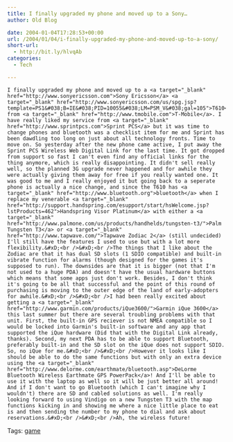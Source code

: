 ```yaml
---
title: I finally upgraded my phone and moved up to a Sony…
author: Old Blog

date: 2004-01-04T17:28:53+00:00
url: /2004/01/04/i-finally-upgraded-my-phone-and-moved-up-to-a-sony/
short-url:
  - http://bit.ly/hlvqAb
categories:
  - Tech

---
```

<div class='microid-http+http:sha1:b349dd5e43063c2a4b8962c4aaf313952d909de2'>
  
    I finally upgraded my phone and moved up to a <a target="_blank" href="http://www.sonyericsson.com">Sony Ericsson</a> <a target="_blank" href="http://www.sonyericsson.com/us/spg.jsp?template=PS1&#038;B=IE&#038;PID=10055&#038;LM=PSM_V&#038;gal=105">T610</a> from <a target="_blank" href="http://www.tmobile.com">T-Mobile</a>. I have really liked my service from <a target="_blank" href="http://www.sprintpcs.com">Sprint PCS</a> but it was time to change phones and bluetooth was a checklist item for me and Sprint has been dawdling too long on just about all technology fronts. Time to move on. So yesterday after the new phone came active, I put away the Sprint PCS Wireless Web Digital Link for the last time. It got dropped from support so fast I can't even find any official links for the thing anymore, which is really disappointing. It didn't sell really well, so the planned 3G upgrade never happened and for awhile they were actually giving them away for free if you really wanted one. It was good to me and I really enjoyed it but going back to a seperate phone is actually a nice change, and since the T610 has <a target="_blank" href="http://www.bluetooth.org">bluetooth</a> when I replace my venerable <a target="_blank" href="http://support.handspring.com/esupport/start/hsWelcome.jsp?lstProducts=462">Handspring Visor Platinum</a> with either a <a target="_blank" href="http://www.palmone.com/us/products/handhelds/tungsten-t3/">Palm Tungsten T3</a> or <a target="_blank" href="http://www.tapwave.com/">Tapwave Zodiac 2</a> (still undecided) I'll still have the features I used to use but with a lot more flexibility.&#xD;<br />&#xD;<br />The things that I like about the Zodiac are that it has dual SD slots (1 SDIO compatible) and built-in vibrate function for alarms (though designed for the games it's supposed to run). The downsides are that it is bigger (not that I'm not used to a huge PDA) and doesn't have the usual hardware buttons which means that some apps just don't work. Besides, I don't think it's going to be all that successful and the point of this round of purchasing is moving to the outer edge of the land of early-adopters for awhile.&#xD;<br />&#xD;<br />I had been really excited about getting a <a target="_blank" href="http://www.garmin.com/products/iQue3600/">Garmin iQue 3600</a> this last summer but there are several troubling problems with that unit. First, the built-in GPS reciever is not NMEA compatible so I would be locked into Garmin's built-in software and any app that supported the iQue hardware (Did that with the Digital Link already, thanks). Second, my next PDA has to be able to support Bluetooth, preferably built-in and the SD slot on the iQue does not support SDIO. So, no iQue for me.&#xD;<br />&#xD;<br />However it looks like I should be able to do the same functions but with only an extra device using the <a target="_blank" href="http://www.delorme.com/earthmate/bluetooth.asp">DeLorme Bluetooth Wireless Earthmate GPS PowerPack</a>! And I'll be able to use it with the laptop as well so it will be just better all around! And if I don't want to go Bluetooth (which I can't imagine why I wouldn't) there are SD and cabled solutions as well. I'm really looking forward to using Vindigo on a new Tungsten T3 with the map functions kicking in and showing me where a nice little place to eat is and then sending the number to my phone to dial and ask about reservations.&#xD;<br />&#xD;<br />Ah, the wireless future!
  
</div>

<div class="st-post-tags">
  Tags: <a href="http://www.cavort.org/tag/game/" title="game" rel="tag">game</a><br />
</div>